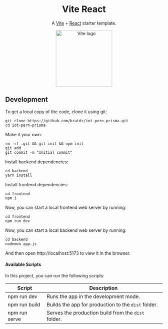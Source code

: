 <h1 align="center">
  Vite React
</h1>

<p align="center">
    A <a href="https://vitejs.dev">Vite</a> + <a href="https://reactjs.org">React</a> starter template.
</p>

<p align="center">
  <a href="https://vitejs.dev" target="_blank" rel="noopener noreferrer">
    <img width="180" src="https://vitejs.dev/logo.svg" alt="Vite logo">
  </a>
</p>

## Development

To get a local copy of the code, clone it using git:

```
git clone https://github.com/bratdr/iot-pern-prisma.git
cd iot-pern-prisma
```

Make it your own:

```
rm -rf .git && git init && npm init
git add .
git commit -m "Initial commit"
```

Install backend dependencies:

```
cd backend
yarn install
```

Install frontend dependencies:

```
cd frontend
npm i
```

Now, you can start a local frontend web server by running:

```
cd frontend
npm run dev
```

Now, you can start a local backend web server by running:

```
cd backend
nodemon app.js
```

And then open http://localhost:5173 to view it in the browser.

#### Available Scripts

In this project, you can run the following scripts:

| Script        | Description                                         |
| ------------- | --------------------------------------------------- |
| npm run dev   | Runs the app in the development mode.               |
| npm run build | Builds the app for production to the `dist` folder. |
| npm run serve | Serves the production build from the `dist` folder. |
